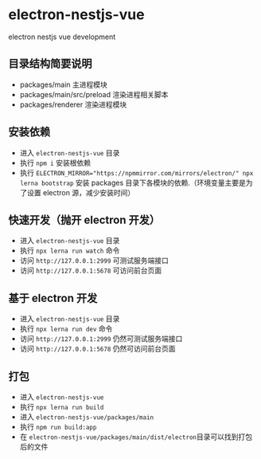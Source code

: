 # electron-nestjs-vue

electron nestjs vue development

## 目录结构简要说明

- packages/main 主进程模块
- packages/main/src/preload 渲染进程相关脚本
- packages/renderer 渲染进程模块

## 安装依赖

- 进入 `electron-nestjs-vue` 目录
- 执行 `npm i` 安装根依赖
- 执行 `ELECTRON_MIRROR="https://npmmirror.com/mirrors/electron/" npx lerna bootstrap` 安装 packages 目录下各模块的依赖.（环境变量主要是为了设置 electron 源，减少安装时间）

## 快速开发（抛开 electron 开发）

- 进入 `electron-nestjs-vue` 目录
- 执行 `npx lerna run watch` 命令
- 访问 `http://127.0.0.1:2999` 可测试服务端接口
- 访问 `http://127.0.0.1:5678` 可访问前台页面

## 基于 electron 开发

- 进入 `electron-nestjs-vue` 目录
- 执行 `npx lerna run dev` 命令
- 访问 `http://127.0.0.1:2999` 仍然可测试服务端接口
- 访问 `http://127.0.0.1:5678` 仍然可访问前台页面

## 打包

- 进入 `electron-nestjs-vue`
- 执行 `npx lerna run build`
- 进入 `electron-nestjs-vue/packages/main`
- 执行 `npm run build:app`
- 在 `electron-nestjs-vue/packages/main/dist/electron`目录可以找到打包后的文件
